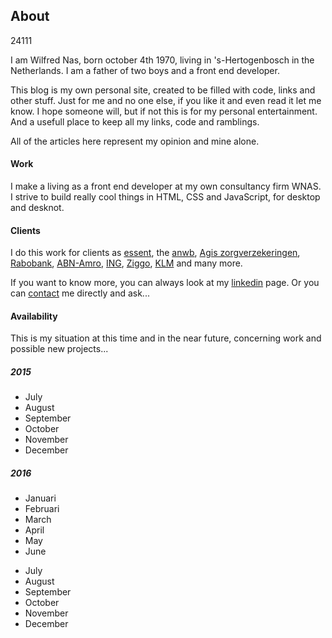 <article><h2>About</h2><time><span class="day">2</span><span class="month">4</span><span class="year">111</span></time><p>I am <span title="wilfred nas is my name, just for Google">Wilfred Nas</span>, born october 4th 1970, living in 's-Hertogenbosch in the Netherlands. I am a father of two boys and a front end developer.</p><p>This blog is my own personal site, created to be filled with <span title="css, xhtml, javascript, jsp, php, eclipse and stuff">code</span>, <span title="zeldman, alistapart, naarVoren, quirksmode and stuff">links</span> and other stuff. Just for me and no one else, if you like it and even read it let me know. I hope someone will, but if not this is for my personal entertainment. And a usefull place to keep all my links, code and ramblings.</p><p>All of the articles here represent my opinion and mine alone.</p><h4>Work</h4><p>I make a living as a front end developer at my own consultancy firm WNAS. I strive to build really cool things in HTML, CSS and JavaScript, for desktop and desknot.</p><h4>Clients</h4><p>I do this work for clients as <a href="http://www.essent.nl/">essent</a>, the <a href="http://www.anwb.nl/">anwb</a>, <a href="http://www.agisweb.nl/">Agis zorgverzekeringen</a>, <a href="rabobank.com">Rabobank</a>, <a href="abnamro.nl">ABN-Amro</a>, <a href="ing.nl">ING</a>, <a href="ziggo.com">Ziggo</a>, <a href="klm.com">KLM</a> and many more.</p><p>If you want to know more, you can always look at my <a href="http://www.linkedin.com/in/wilfrednas" title="public profile of wnas">linkedin</a> page. Or you can <a href="http://www.wnas.nl/contact" title="contact info">contact</a> me directly and ask...</p><h4>Availability</h4><p>This is my situation at this time and in the near future, concerning work and possible new projects...</p><h5>2015</h5><ul class="available"><li class="booked">July</li><li class="booked">August</li><li class="booked">September</li><li class="booked">October</li><li class="booked">November</li><li class="booked">December</li></ul><h5>2016</h5><ul class="available"><li class="booked">Januari</li><li class="booked">Februari</li><li class="booked">March</li><li class="booked">April</li><li class="booked">May</li><li class="booked">June</li></ul><ul class="available"><li>July</li><li>August</li><li>September</li><li>October</li><li>November</li><li>December</li></ul></article>